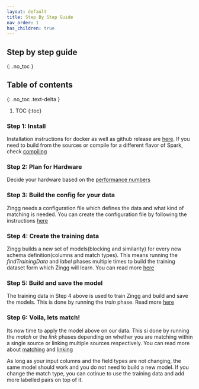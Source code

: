 ```yaml
---
layout: default
title: Step By Step Guide
nav_order: 1
has_children: true
---
```


## Step by step guide 
{: .no_toc }

## Table of contents
{: .no_toc .text-delta }

1. TOC
{:toc}
### Step 1: Install
Installation instructions for docker as well as github release are [here](setup/installation.md). If you need to build from the sources or compile for a different flavor of Spark, check [compiling](setup/installation.md#compiling-from-sources)

### Step 2: Plan for Hardware
Decide your hardware based on the [performance numbers](setup/hardwareSizing.md)

### Step 3: Build the config for your data
Zingg needs a configuration file which defines the data and what kind of matching is needed. You can create the configuration file by following the instructions [here](setup/configuration.md)

### Step 4: Create the training data
Zingg builds a new set of models(blocking and similarity) for every new schema definition(columns and match types). This means running the *findTrainingData* and *label* phases multiple times to build the training dataset form which Zingg will learn. You can read more [here](setup/training/createTrainingData.md)

### Step 5: Build and save the model
The training data in Step 4 above is used to train Zingg and build and save the models. This is done by running the *train* phase. Read more [here](setup/train.md)

### Step 6: Voila, lets match!
Its now time to apply the model above on our data. This si done by running the *match* or the *link* phases depending on whether you are matching within a single source or linking multiple sources respectively. You can read more about [matching](setup/match.md) and [linking](setup/match.md#link)

As long as your input columns and the field types are not changing, the same model should work and you do not need to build a new model. If you change the match type, you can cotinue to use the training data and add more labelled pairs on top of it. 


